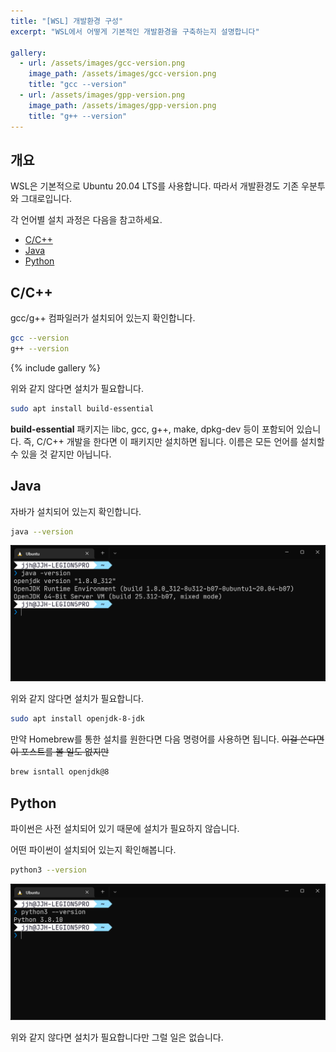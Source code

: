 ```yaml
---
title: "[WSL] 개발환경 구성"
excerpt: "WSL에서 어떻게 기본적인 개발환경을 구축하는지 설명합니다"

gallery:
  - url: /assets/images/gcc-version.png
    image_path: /assets/images/gcc-version.png
    title: "gcc --version"
  - url: /assets/images/gpp-version.png
    image_path: /assets/images/gpp-version.png
    title: "g++ --version"
---
```


## 개요

WSL은 기본적으로 Ubuntu 20.04 LTS를 사용합니다. 따라서 개발환경도 기존 우분투와 그대로입니다.

각 언어별 설치 과정은 다음을 참고하세요.

- [C/C++](#cc)
- [Java](#java)
- [Python](#python)

## C/C++

gcc/g++ 컴파일러가 설치되어 있는지 확인합니다.

```bash
gcc --version
g++ --version
```

{% include gallery %}

위와 같지 않다면 설치가 필요합니다.

```bash
sudo apt install build-essential
```

**build-essential** 패키지는 libc, gcc, g++, make, dpkg-dev 등이 포함되어 있습니다. 즉, C/C++ 개발을 한다면 이 패키지만 설치하면 됩니다. 이름은 모든 언어를 설치할 수 있을 것 같지만 아닙니다.

## Java

자바가 설치되어 있는지 확인합니다.

```bash
java --version
```

![java version](../../../assets/images/java-version.png)

위와 같지 않다면 설치가 필요합니다.

```bash
sudo apt install openjdk-8-jdk
```

만약 Homebrew를 통한 설치를 원한다면 다음 명령어를 사용하면 됩니다. ~~이걸 쓴다면 이 포스트를 볼 일도 없지만~~

```bash
brew isntall openjdk@8
```

## Python

파이썬은 사전 설치되어 있기 때문에 설치가 필요하지 않습니다.

어떤 파이썬이 설치되어 있는지 확인해봅니다.

```bash
python3 --version
```

![python version](../../../assets/images/python-version.png)

위와 같지 않다면 설치가 필요합니다만 그럴 일은 없습니다.
